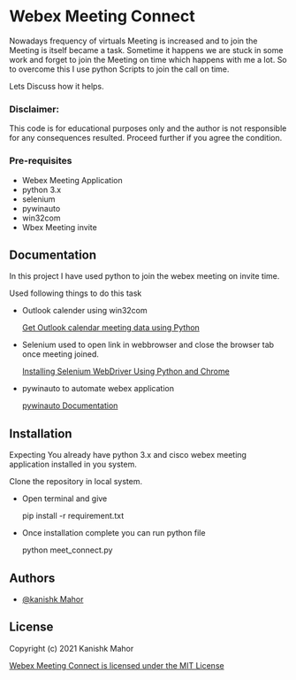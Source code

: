 # Webex Meeting Connect 

Nowadays frequency of virtuals Meeting is increased and to join the Meeting is itself became a task. Sometime it happens we are stuck in some work and forget to join the Meeting on time which happens with me a lot. So to overcome this I use python Scripts to join the call on time.

Lets Discuss how it helps.

### Disclaimer:

This code is for educational purposes only and the author is not responsible for any consequences resulted.
Proceed further if you agree the condition.

### Pre-requisites
- Webex Meeting Application
- python 3.x
- selenium
- pywinauto
- win32com
- Wbex Meeting invite

## Documentation

In this project I have used python to join the webex meeting on invite time.

Used following things to do this task

- Outlook calender using win32com 

  [Get Outlook calendar meeting data using Python](https://pythoninoffice.com/get-outlook-calendar-meeting-data-using-python/)

- Selenium used to open link in webbrowser and close the browser tab once meeting joined.

  [Installing Selenium WebDriver Using Python and Chrome](https://blog.testproject.io/2019/07/16/installing-selenium-webdriver-using-python-chrome/)

- pywinauto to automate webex application

  [pywinauto Documentation](https://buildmedia.readthedocs.org/media/pdf/pywinauto/latest/pywinauto.pdf)
  
  
## Installation

Expecting You already have python 3.x and cisco webex meeting application installed in you system.

Clone the repository in local system.
- Open terminal and give
 
  pip install -r requirement.txt
  
- Once installation complete you can run python file

  python meet_connect.py 
  

## Authors

- [@kanishk Mahor](https://github.com/kanishk-mahor)

## License

Copyright (c) 2021 Kanishk Mahor

[Webex Meeting Connect is licensed under the MIT License](https://github.com/kanishk-mahor/Webex-Meeting-Connect/blob/master/LICENSE)

  
